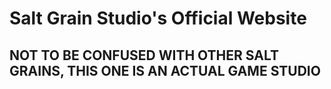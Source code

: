 # Salt Grain Studio's Official Website
## NOT TO BE CONFUSED WITH OTHER SALT GRAINS, THIS ONE IS AN ACTUAL GAME STUDIO
